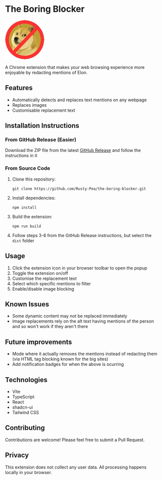 # The Boring Blocker

![The Boring Blocker Logo](public/icon-128.png)

A Chrome extension that makes your web browsing experience more enjoyable by redacting mentions of Elon.

## Features

- Automatically detects and replaces text mentions on any webpage
- Replaces images 
- Customisable replacement text

## Installation Instructions

### From GitHub Release (Easier)

Download the ZIP file from the latest [GitHub Release](https://github.com/Rusty-Pea/the-boring-blocker/releases) and follow the instructions in it


### From Source Code

1. Clone this repository:
   ```
   git clone https://github.com/Rusty-Pea/the-boring-blocker.git
   ```
2. Install dependencies:
   ```
   npm install
   ```
3. Build the extension:
   ```
   npm run build
   ```
4. Follow steps 3-6 from the GitHub Release instructions, but select the `dist` folder

## Usage

1. Click the extension icon in your browser toolbar to open the popup
2. Toggle the extension on/off
3. Customise the replacement text
4. Select which specific mentions to filter
5. Enable/disable image blocking

## Known Issues
- Some dynamic content may not be replaced immediately
- Image replacements rely on the alt text having mentions of the person and so won't work if they aren't there

## Future improvements
- Mode where it actually removes the mentions instead of redacting them (via HTML tag blocking known for the big sites)
- Add notification badges for when the above is ocurring

## Technologies

- Vite
- TypeScript
- React
- shadcn-ui
- Tailwind CSS

## Contributing

Contributions are welcome! Please feel free to submit a Pull Request.

## Privacy

This extension does not collect any user data. All processing happens locally in your browser.
